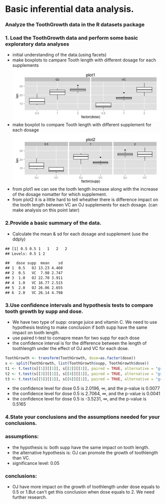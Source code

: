 Basic inferential data analysis.
========================================================
### Analyze the ToothGrowth data in the R datasets package
### 1. Load the ToothGrowth data and perform some basic exploratory data analyses 

- initial understanding of the data.(using facets)
- make boxplots to campare Tooth length with different dosage for each supplements
![plot of chunk boxplot](figure/boxplot.png) 
- make boxplot to compare Tooth length with different supplement for each dosage
![plot of chunk boxplot2](figure/boxplot2.png) 
- from plot1 we can see the tooth length increase along with the increase of the dosage nomatter for which supplement.
- from plot2 it is a little hard to tell wheather there is difference impact on the tooth length between VC an OJ supplements for each dosage. (can make analysis on this point later)

### 2.Provide a basic summary of the data.
- Calculate the mean & sd for each dosage and supplement (use the ddply) 

```
## [1] 0.5 0.5 1   1   2   2  
## Levels: 0.5 1 2
```

```
##   dose supp  mean    sd
## 1  0.5   OJ 13.23 4.460
## 2  0.5   VC  7.98 2.747
## 3  1.0   OJ 22.70 3.911
## 4  1.0   VC 16.77 2.515
## 5  2.0   OJ 26.06 2.655
## 6  2.0   VC 26.14 4.798
```

### 3.Use confidence intervals and hypothesis tests to compare tooth growth by supp and dose. 
- We have two type of supp: orange juice and vitamin C. We need to use hypothesis testing to make conclusion if both supp have the same impact on tooth length.
- use paired t-test to comapre mean for two supp for each dose
- the confidence interval is for the difference between the length of toothlength under the effect of OJ and VC for each dose.

```r
ToothGrowth <- transform(ToothGrowth, dose=as.factor(dose))
s <- split(ToothGrowth, list(ToothGrowth$supp, ToothGrowth$dose))
t1 <- t.test(s[[1]][[1]], s[[2]][[1]], paired = TRUE, alternative = "greater")#dose= 0.5
t2 <- t.test(s[[3]][[1]], s[[4]][[1]], paired = TRUE, alternative = "greater")#dose = 1
t3 <- t.test(s[[5]][[1]], s[[6]][[1]], paired = TRUE, alternative = "greater")#dose = 2
```
- the confidence level for dose 0.5 is 2.0196, &infin;, and the p-value is 0.0077
- the confidence level for dose 0.5 is 2.7064, &infin;, and the p-value is 0.0041
- the confidence level for dose 0.5 is -3.5231, &infin;, and the p-value is 0.5165

### 4.State your conclusions and the assumptions needed for your conclusions. 
### assumptions:
- the hypothesis is: both supp have the same impact on tooth length.
- the alternative hypothesis is: OJ can promote the growth of toothlength than VC.
- significance level: 0.05

### conclusions: 
- OJ have more impact on the growth of toothlength under dose equals to 0.5 or 1.But can't get this conclusion when dose equals to 2. We need further research.
